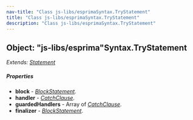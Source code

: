```yaml
---
nav-title: "Class js-libs/esprimaSyntax.TryStatement"
title: "Class js-libs/esprimaSyntax.TryStatement"
description: "Class js-libs/esprimaSyntax.TryStatement"
---
```

## Object: "js-libs/esprima"Syntax.TryStatement  
_Extends:_ [_Statement_](../../../js-libs/esprima/Syntax/Statement.md)

##### Properties
 - **block** - [_BlockStatement_](../../../js-libs/esprima/Syntax/BlockStatement.md).
 - **handler** - [_CatchClause_](../../../js-libs/esprima/Syntax/CatchClause.md).
 - **guardedHandlers** - Array of [_CatchClause_](../../../js-libs/esprima/Syntax/CatchClause.md).
 - **finalizer** - [_BlockStatement_](../../../js-libs/esprima/Syntax/BlockStatement.md).